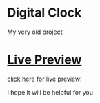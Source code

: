 # Digital Clock
My very old project

# [Live Preview](https://taheirahmedashraf.github.io/Digital-Clock/)
click here for live preview!

I hope it will be helpful for you
